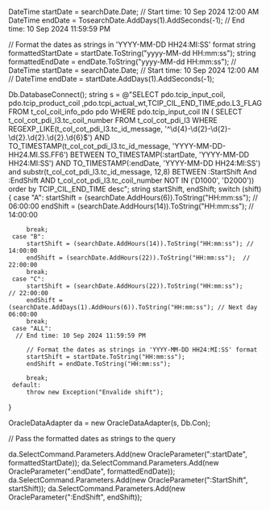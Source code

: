 DateTime startDate = searchDate.Date;                   // Start time: 10 Sep 2024 12:00 AM
 DateTime endDate = TosearchDate.AddDays(1).AddSeconds(-1); // End time: 10 Sep 2024 11:59:59 PM

 // Format the dates as strings in 'YYYY-MM-DD HH24:MI:SS' format
 string formattedStartDate = startDate.ToString("yyyy-MM-dd HH:mm:ss");
 string formattedEndDate = endDate.ToString("yyyy-MM-dd HH:mm:ss");
// DateTime startDate = searchDate.Date;                   // Start time: 10 Sep 2024 12:00 AM
// DateTime endDate = startDate.AddDays(1).AddSeconds(-1);

 Db.DatabaseConnect();
 string s = @"SELECT pdo.tcip_input_coil, pdo.tcip_product_coil ,pdo.tcpi_actual_wt,TCIP_CIL_END_TIME,pdo.L3_FLAG
      FROM t_col_coil_info_pdo pdo
      WHERE pdo.tcip_input_coil IN (
          SELECT t_col_cot_pdi_l3.tc_coil_number
          FROM t_col_cot_pdi_l3
          WHERE REGEXP_LIKE(t_col_cot_pdi_l3.tc_id_message, '^\d{4}-\d{2}-\d{2}-\d{2}\.\d{2}\.\d{2}\.\d{6}$')
             AND TO_TIMESTAMP(t_col_cot_pdi_l3.tc_id_message, 'YYYY-MM-DD-HH24.MI.SS.FF6') BETWEEN
      TO_TIMESTAMP(:startDate, 'YYYY-MM-DD HH24:MI:SS')
      AND TO_TIMESTAMP(:endDate, 'YYYY-MM-DD HH24:MI:SS') and substr(t_col_cot_pdi_l3.tc_id_message, 12,8) BETWEEN
     :StartShift And :EndShift
          AND t_col_cot_pdi_l3.tc_coil_number NOT IN ('D1000', 'D2000')) order by TCIP_CIL_END_TIME desc";
 string startShift, endShift;
 switch (shift)
 {
     case "A":
         startShift = (searchDate.AddHours(6)).ToString("HH:mm:ss");  // 06:00:00
         endShift = (searchDate.AddHours(14)).ToString("HH:mm:ss");  // 14:00:00

         break;
     case "B":
         startShift = (searchDate.AddHours(14)).ToString("HH:mm:ss"); // 14:00:00
         endShift = (searchDate.AddHours(22)).ToString("HH:mm:ss");  // 22:00:00
         break;
     case "C":
         startShift = (searchDate.AddHours(22)).ToString("HH:mm:ss");        // 22:00:00
         endShift = (searchDate.AddDays(1).AddHours(6)).ToString("HH:mm:ss"); // Next day 06:00:00
         break;
     case "ALL":
      // End time: 10 Sep 2024 11:59:59 PM

         // Format the dates as strings in 'YYYY-MM-DD HH24:MI:SS' format
         startShift = startDate.ToString("HH:mm:ss");
         endShift = endDate.ToString("HH:mm:ss");

         break;
     default:
         throw new Exception("Envalide shift");

 }

 OracleDataAdapter da = new OracleDataAdapter(s, Db.Con);

 // Pass the formatted dates as strings to the query

 da.SelectCommand.Parameters.Add(new OracleParameter(":startDate", formattedStartDate));
 da.SelectCommand.Parameters.Add(new OracleParameter(":endDate", formattedEndDate));
 da.SelectCommand.Parameters.Add(new OracleParameter(":StartShift", startShift));
 da.SelectCommand.Parameters.Add(new OracleParameter(":EndShift", endShift));
